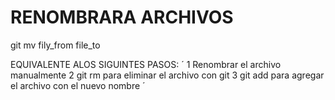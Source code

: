 # RENOMBRARA ARCHIVOS

git mv fily_from  file_to

EQUIVALENTE  ALOS  SIGUINTES PASOS:
´
1 Renombrar  el archivo manualmente
2 git rm para  eliminar  el archivo con  git
3 git add para  agregar  el archivo con  el nuevo nombre
´